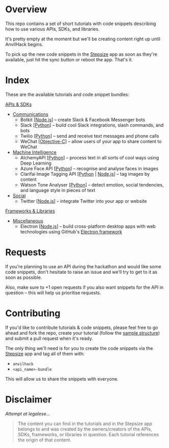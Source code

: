 # Overview

This repo contains a set of short tutorials with code snippets describing how to use various APIs, SDKs, and libraries.

It's pretty empty at the moment but we'll be creating content right up until AnvilHack begins.

To pick up the new code snippets in the [Stepsize](http://stepsize.com/?ref=anvilhack) app as soon as they're available, just hit the sync button or reboot the app. That's it.

# Index

These are the available tutorials and code snippet bundles:

[APIs & SDKs](https://github.com/Stepsize/tutorials/tree/master/apis_sdks)
- [Communications](https://github.com/Stepsize/tutorials/tree/master/apis_sdks/communications)
  - Botkit [[Node.js](https://github.com/Stepsize/tutorials/blob/master/apis_sdks/communications/botkit_js.md)] – create Slack & Facebook Messenger bots
  - Slack [[Python](https://github.com/Stepsize/tutorials/blob/master/apis_sdks/communications/slack_py.md)] – build cool Slack integrations, slash commands, and bots
  - Twilio [[Python](https://github.com/Stepsize/tutorials/blob/master/apis_sdks/communications/twilio_py.md)] – send and receive text messages and phone calls
  - WeChat [[Objective-C](https://github.com/Stepsize/tutorials/blob/master/apis_sdks/communications/wechat_objc.md)] – allow users of your app to share content to WeChat
- [Machine Intelligence](https://github.com/Stepsize/tutorials/tree/master/apis_sdks/machine_intelligence)
  - AlchemyAPI [[Python](https://github.com/Stepsize/tutorials/blob/master/apis_sdks/machine_intelligence/alchemyapi_py.md)] – process text in all sorts of cool ways using Deep Learning
  - Azure Face API [[Python](https://github.com/Stepsize/tutorials/blob/master/apis_sdks/machine_intelligence/azure-face_py.md)] – recognise and analyse faces in images
  - Clarifai Image Tagging API [[Python](https://github.com/Stepsize/tutorials/blob/master/apis_sdks/machine_intelligence/clarifai-image_py.md) | [Node.js](https://github.com/Stepsize/tutorials/blob/master/apis_sdks/machine_intelligence/clarifai-image_js.md)] – tag images by content
  - Watson Tone Analyser [[Python](https://github.com/Stepsize/tutorials/blob/master/apis_sdks/machine_intelligence/watson-toneanalyser_py.md)] – detect emotion, social tendencies, and language style in pieces of text
- [Social](https://github.com/Stepsize/tutorials/tree/master/apis_sdks/social)
  - Twitter [[Node.js](https://github.com/Stepsize/tutorials/blob/master/apis_sdks/social/twitter_js.md)] – integrate Twitter into your app or website

[Frameworks & Libraries](https://github.com/Stepsize/tutorials/tree/master/frameworks_libraries)
- [Miscellaneous](https://github.com/Stepsize/tutorials/tree/master/frameworks_libraries/misc)
  - Electron [[Node.js](https://github.com/Stepsize/tutorials/tree/master/frameworks_libraries/misc/electron_js.md)] – build cross-platform desktop apps with web technologies using GitHub's [Electron framework](https://github.com/electron/electron)

# Requests

If you're planning to use an API during the hackathon and would like some code snippets, don't hesitate to raise an issue and we'll try to get to it as soon as possible.

Also, make sure to +1 open requests if you also want snippets for the API in question – this will help us prioritise requests.

# Contributing

If you'd like to contribute tutorials & code snippets, please feel free to go ahead and fork the repo, create your tutorial (follow the [sample structure](https://github.com/Stepsize/tutorials/blob/master/sample.md)) and submit a pull request when it's ready.

The only thing we'll need is for you to create the code snippets via the [Stepsize](http://stepsize.com/?ref=anvilhack) app and tag all of them with:
- `anvilhack`
- `<api_name>-bundle`

This will allow us to share the snippets with everyone.

# Disclaimer

_Attempt at legalese..._
>The content you can find in the tutorials and in the Stepsize app belongs to and was created by the owners/creators of the APIs, SDKs, frameworks, or libraries in question. Each tutorial references the origin of that content.
